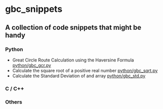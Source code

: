 # gbc_snippets
## A collection of code snippets that might be handy
### Python
- Great Circle Route Calculation using the Haversine Formula [python/gbc_gcr.py](https://github.com/GreenBoxCode/gbc_snippets/blob/main/python/gbc_gcr.py)
- Calculate the square root of a positive real number [python/gbc_sqrt.py](https://github.com/GreenBoxCode/gbc_snippets/blob/main/python/gbc_sqrt.py)
- Calculate the Standard Deviation of and array [python/gbc_std.py](https://github.com/GreenBoxCode/gbc_snippets/blob/main/python/gbc_std.py)
### C / C++

### Others
